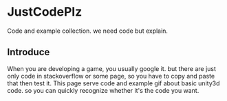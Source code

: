 # JustCodePlz
Code and example collection. we need code but explain.

## Introduce
When you are developing a game, you usually google it. but there are just only code in stackoverflow or some page, so you have to copy and paste that then test it. This page serve code and example gif about basic unity3d code. so you can quickly recognize whether it's the code you want.

##
